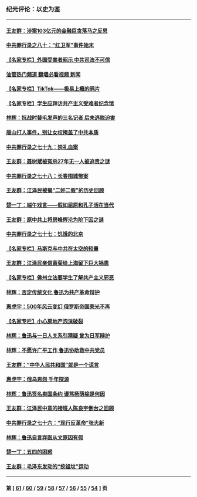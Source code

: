 ### 纪元评论：以史为鉴
---
#### [王友群：涉案103亿元的金融巨贪落马之反思](../../pages/nsc1028/n13772297.md?07040330) 
#### [中共罪行录之八十：“红卫军”事件始末](../../pages/nsc1028/n13769101.md?07040330) 
#### [【名家专栏】外国受害者昭示 中共司法不可信](../../pages/nsc1028/n13767326.md?07040330) 
#### [油管热门频道 翻墙必看视频 新闻](ok?07040330)
#### [【名家专栏】TikTok——极易上瘾的鸦片](../../pages/nsc1028/n13766769.md?07040330) 
#### [【名家专栏】学生应拜访共产主义受难者纪念馆](../../pages/nsc1028/n13762812.md?07040330) 
#### [林辉：抗战时替毛发声的三名记者 后未逃脱迫害](../../pages/nsc1028/n13761727.md?07040330) 
#### [唐山打人事件，别让女权掩盖了中共本质](../../pages/nsc1028/n13757588.md?07040330) 
#### [中共罪行录之七十九：崇礼血案](../../pages/nsc1028/n13757521.md?07040330) 
#### [王友群：聂树斌被冤杀27年无一人被追责之谜](../../pages/nsc1028/n13757410.md?07040330) 
#### [中共罪行录之七十八：长春围城惨案](../../pages/nsc1028/n13753340.md?07040330) 
#### [王友群：江泽民被揭“二奸二假”的历史回顾](../../pages/nsc1028/n13752541.md?07040330) 
#### [楚一丁：端午戏言——假如屈原和孔子活在当代](../../pages/nsc1028/n13751814.md?07040330) 
#### [王友群：原中共上将房峰辉沦为阶下囚之谜](../../pages/nsc1028/n13746271.md?07040330) 
#### [中共罪行录之七十七：饥饿的北京](../../pages/nsc1028/n13742533.md?07040330) 
#### [【名家专栏】马斯克与中共在太空的较量](../../pages/nsc1028/n13741595.md?07040330) 
#### [王友群：江泽民亲信黄菊给上海留下巨大祸患](../../pages/nsc1028/n13738097.md?07040330) 
#### [【名家专栏】佛州立法要学生了解共产主义邪恶](../../pages/nsc1028/n13739214.md?07040330) 
#### [林辉：否定传统文化 鲁迅为共产革命辩护](../../pages/nsc1028/n13738481.md?07040330) 
#### [惠虎宇：500年风云变幻 俄罗斯帝国荣光不再](../../pages/nsc1028/n13738652.md?07040330) 
#### [【名家专栏】小心房地产泡沫破裂](../../pages/nsc1028/n13736895.md?07040330) 
#### [林辉：鲁迅与一日人关系引猜疑 曾为日军辩护](../../pages/nsc1028/n13736182.md?07040330) 
#### [林辉：不愿许广平工作 鲁迅协助救中共党员](../../pages/nsc1028/n13732075.md?07040330) 
#### [王友群：“中华人民共和国”就是一个谎言](../../pages/nsc1028/n13729052.md?07040330) 
#### [惠虎宇：俄乌恩怨 千年探源](../../pages/nsc1028/n13727306.md?07040330) 
#### [林辉：鲁迅签名卖国条约 谩骂杨荫榆是何因](../../pages/nsc1028/n13728824.md?07040330) 
#### [王友群：江泽民中意的接班人陈良宇倒台之回顾](../../pages/nsc1028/n13727137.md?07040330) 
#### [中共罪行录之七十六：“现行反革命”张志新](../../pages/nsc1028/n13726926.md?07040330) 
#### [林辉：鲁迅自言弃医从文原因有假](../../pages/nsc1028/n13727240.md?07040330) 
#### [楚一丁：五四的困惑](../../pages/nsc1028/n13725250.md?07040330) 
#### [王友群：毛泽东发动的“挖祖坟”运动](../../pages/nsc1028/n13723639.md?07040330) 

---
#### 第 [ [61](./61.md?07040330) / [60](./60.md?07040330) / [59](./59.md?07040330) / [58](./58.md?07040330) / [57](./57.md?07040330) / [56](./56.md?07040330) / [55](./55.md?07040330) / [54](./54.md?07040330) ] 页
